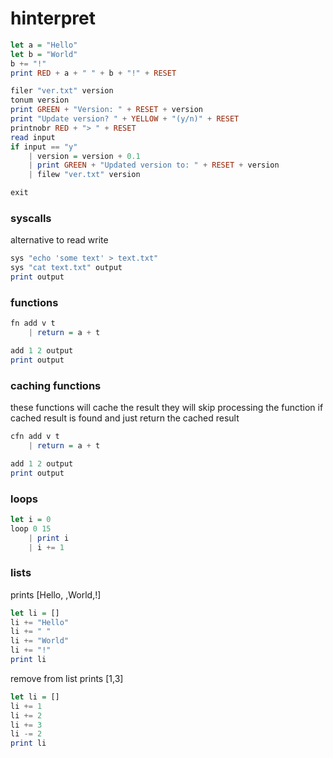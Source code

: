 # hinterpret
 
```haskell
let a = "Hello"
let b = "World"
b += "!"
print RED + a + " " + b + "!" + RESET

filer "ver.txt" version
tonum version
print GREEN + "Version: " + RESET + version 
print "Update version? " + YELLOW + "(y/n)" + RESET
printnobr RED + "> " + RESET
read input
if input == "y"
    | version = version + 0.1
    | print GREEN + "Updated version to: " + RESET + version
    | filew "ver.txt" version

exit
```

### syscalls
alternative to read write
```haskell
sys "echo 'some text' > text.txt"
sys "cat text.txt" output
print output
```

### functions
```haskell
fn add v t 
    | return = a + t

add 1 2 output
print output
```

### caching functions
these functions will cache the result
they will skip processing the function if cached result is found and just return the cached result
```haskell
cfn add v t 
    | return = a + t

add 1 2 output
print output
```

### loops
```haskell
let i = 0
loop 0 15
    | print i
    | i += 1
```

### lists
prints [Hello, ,World,!]
```haskell
let li = []
li += "Hello"
li += " "
li += "World"
li += "!"
print li
```
remove from list
prints [1,3]
```haskell
let li = []
li += 1
li += 2
li += 3
li -= 2
print li
```
